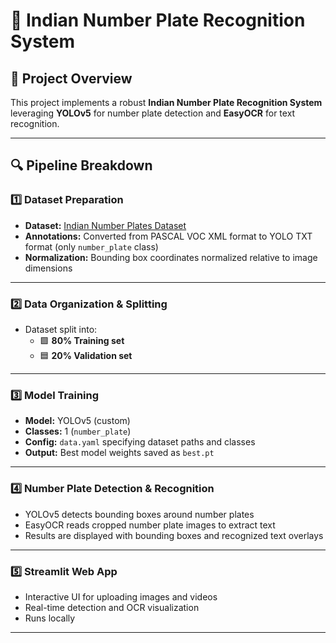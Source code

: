 # 🚗 Indian Number Plate Recognition System

## 🎯 Project Overview
This project implements a robust **Indian Number Plate Recognition System** leveraging **YOLOv5** for number plate detection and **EasyOCR** for text recognition.

---

## 🔍 Pipeline Breakdown

### 1️⃣ Dataset Preparation
- **Dataset:** [Indian Number Plates Dataset](https://www.kaggle.com/datasets/dataclusterlabs/indian-number-plates-dataset/code)
- **Annotations:** Converted from PASCAL VOC XML format to YOLO TXT format (only `number_plate` class)
- **Normalization:** Bounding box coordinates normalized relative to image dimensions

---

### 2️⃣ Data Organization & Splitting
- Dataset split into:
  - 🟩 **80% Training set**
  - 🟦 **20% Validation set**

---

### 3️⃣ Model Training
- **Model:** YOLOv5 (custom)
- **Classes:** 1 (`number_plate`)
- **Config:** `data.yaml` specifying dataset paths and classes
- **Output:** Best model weights saved as `best.pt`

---

### 4️⃣ Number Plate Detection & Recognition
- YOLOv5 detects bounding boxes around number plates
- EasyOCR reads cropped number plate images to extract text
- Results are displayed with bounding boxes and recognized text overlays

---

### 5️⃣ Streamlit Web App
- Interactive UI for uploading images and videos
- Real-time detection and OCR visualization
- Runs locally

---
